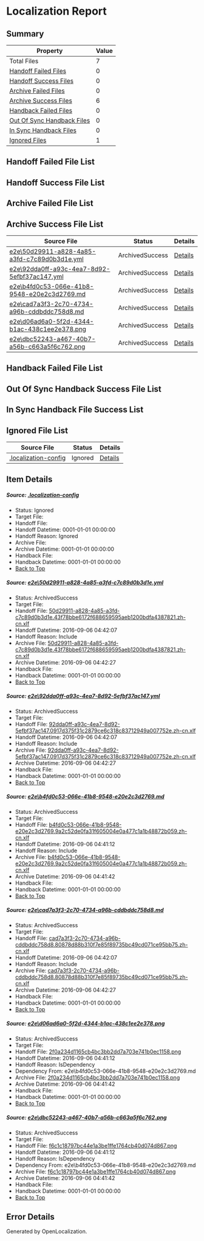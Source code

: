 # <a name='report-top'></a> Localization Report

## Summary
 Property | Value 
 -------- | ----- 
 Total Files | 7
[ Handoff Failed Files ](#handoff-failed-list)| 0
[ Handoff Success Files ](#handoff-success-list)| 0
[ Archive Failed Files ](#archive-failed-list)| 0
[ Archive Success Files ](#archive-success-list)| 6
[ Handback Failed Files ](#handback-failed-list)| 0
[ Out Of Sync Handback Files ](#outofsync-handback-success-list)| 0
[ In Sync Handback Files ](#insync-handback-success-list)| 0
[ Ignored Files ](#ignored-list)| 1

## <a name='handoff-failed-list'></a> Handoff Failed File List

## <a name='handoff-success-list'></a> Handoff Success File List

## <a name='archive-failed-list'></a> Archive Failed File List

## <a name='archive-success-list'></a> Archive Success File List
 Source File | Status | Details 
 ----------- | ------ | ------- 
 [e2e\50d29911-a828-4a85-a3fd-c7c89d0b3d1e.yml](https://github.com/OpenLocalizationTestOrg/ol-test0/blob/d0ac4edaff91e4a323331ef9135c9396b9550508/e2e/50d29911-a828-4a85-a3fd-c7c89d0b3d1e.yml) | ArchivedSuccess | [Details](#38a87424a6174f15d924ec2bbeb23dbb37b6bc011)
 [e2e\92dda0ff-a93c-4ea7-8d92-5efbf37ac147.yml](https://github.com/OpenLocalizationTestOrg/ol-test0/blob/d0ac4edaff91e4a323331ef9135c9396b9550508/e2e/92dda0ff-a93c-4ea7-8d92-5efbf37ac147.yml) | ArchivedSuccess | [Details](#44d6481907f1aa5c5a83ce589ae445649deac97c2)
 [e2e\b4fd0c53-066e-41b8-9548-e20e2c3d2769.md](https://github.com/OpenLocalizationTestOrg/ol-test0/blob/29f257a1c82d5ac1a6cd9b33bed98e7e3bc609b0/e2e/b4fd0c53-066e-41b8-9548-e20e2c3d2769.md) | ArchivedSuccess | [Details](#64769d5eab8a40efcc4d75366e82d1453b3be65d3)
 [e2e\cad7a3f3-2c70-4734-a96b-cddbddc758d8.md](https://github.com/OpenLocalizationTestOrg/ol-test0/blob/d0ac4edaff91e4a323331ef9135c9396b9550508/e2e/cad7a3f3-2c70-4734-a96b-cddbddc758d8.md) | ArchivedSuccess | [Details](#75f70a6aff56e6a90e0f6778556fde510278171e4)
 [e2e\d06ad6a0-5f2d-4344-b1ac-438c1ee2e378.png](https://github.com/OpenLocalizationTestOrg/ol-test0/blob/29f257a1c82d5ac1a6cd9b33bed98e7e3bc609b0/e2e/d06ad6a0-5f2d-4344-b1ac-438c1ee2e378.png) | ArchivedSuccess | [Details](#2f0a234d1165cb4bc3bb2dd7a703e741b0ec11585)
 [e2e\dbc52243-a467-40b7-a56b-c663a5f6c762.png](https://github.com/OpenLocalizationTestOrg/ol-test0/blob/29f257a1c82d5ac1a6cd9b33bed98e7e3bc609b0/e2e/dbc52243-a467-40b7-a56b-c663a5f6c762.png) | ArchivedSuccess | [Details](#f6c1c18797bc44e1a3be1ffe1764cb40d074d8676)

## <a name='handback-failed-list'></a> Handback Failed File List

## <a name='outofsync-handback-success-list'></a> Out Of Sync Handback Success File List

## <a name='insync-handback-success-list'></a> In Sync Handback File Success List

## <a name='ignored-list'></a> Ignored File List
 Source File | Status | Details 
 ----------- | ------ | ------- 
 [.localization-config](https://github.com/OpenLocalizationTestOrg/ol-test0/blob/d0ac4edaff91e4a323331ef9135c9396b9550508/.localization-config) | Ignored | [Details](#3d4f252ac210baf56311d7e97dcc2db10974dbd20)

## Item Details
##### <a name='3d4f252ac210baf56311d7e97dcc2db10974dbd20'></a> Source: [.localization-config](https://github.com/OpenLocalizationTestOrg/ol-test0/blob/d0ac4edaff91e4a323331ef9135c9396b9550508/.localization-config)
* Status: Ignored
* Target File: 
* Handoff File: 
* Handoff Datetime: 0001-01-01 00:00:00
* Handoff Reason: Ignored
* Archive File: 
* Archive Datetime: 0001-01-01 00:00:00
* Handback File: 
* Handback Datetime: 0001-01-01 00:00:00
* [Back to Top](#report-top)

##### <a name='38a87424a6174f15d924ec2bbeb23dbb37b6bc011'></a> Source: [e2e\50d29911-a828-4a85-a3fd-c7c89d0b3d1e.yml](https://github.com/OpenLocalizationTestOrg/ol-test0/blob/d0ac4edaff91e4a323331ef9135c9396b9550508/e2e/50d29911-a828-4a85-a3fd-c7c89d0b3d1e.yml)
* Status: ArchivedSuccess
* Target File: 
* Handoff File: [50d29911-a828-4a85-a3fd-c7c89d0b3d1e.43f78bbe6172f688659595aeb1200bdfa4387821.zh-cn.xlf](https://github.com/OpenLocalizationTestOrg/ol-test0-handoff/blob/1ab3619acfec19fff8d69347f42c1e2a54245ae3/ol-handoff/OpenLocalizationTestOrg/ol-test0-zhcn/ci/ht/50d29911-a828-4a85-a3fd-c7c89d0b3d1e.43f78bbe6172f688659595aeb1200bdfa4387821.zh-cn.xlf)
* Handoff Datetime: 2016-09-06 04:42:07
* Handoff Reason: Include
* Archive File: [50d29911-a828-4a85-a3fd-c7c89d0b3d1e.43f78bbe6172f688659595aeb1200bdfa4387821.zh-cn.xlf](https://github.com/OpenLocalizationTestOrg/ol-test0-handoff/blob/3dcd50f6ec7337c7561afbb02623079477553fd5/ol-archive/OpenLocalizationTestOrg/ol-test0-zhcn/ci/ht/50d29911-a828-4a85-a3fd-c7c89d0b3d1e.43f78bbe6172f688659595aeb1200bdfa4387821.zh-cn.xlf)
* Archive Datetime: 2016-09-06 04:42:27
* Handback File: 
* Handback Datetime: 0001-01-01 00:00:00
* [Back to Top](#report-top)

##### <a name='44d6481907f1aa5c5a83ce589ae445649deac97c2'></a> Source: [e2e\92dda0ff-a93c-4ea7-8d92-5efbf37ac147.yml](https://github.com/OpenLocalizationTestOrg/ol-test0/blob/d0ac4edaff91e4a323331ef9135c9396b9550508/e2e/92dda0ff-a93c-4ea7-8d92-5efbf37ac147.yml)
* Status: ArchivedSuccess
* Target File: 
* Handoff File: [92dda0ff-a93c-4ea7-8d92-5efbf37ac147.0917d375f31c2879ce6c318c83712949a007752e.zh-cn.xlf](https://github.com/OpenLocalizationTestOrg/ol-test0-handoff/blob/1ab3619acfec19fff8d69347f42c1e2a54245ae3/ol-handoff/OpenLocalizationTestOrg/ol-test0-zhcn/ci/ht/92dda0ff-a93c-4ea7-8d92-5efbf37ac147.0917d375f31c2879ce6c318c83712949a007752e.zh-cn.xlf)
* Handoff Datetime: 2016-09-06 04:42:07
* Handoff Reason: Include
* Archive File: [92dda0ff-a93c-4ea7-8d92-5efbf37ac147.0917d375f31c2879ce6c318c83712949a007752e.zh-cn.xlf](https://github.com/OpenLocalizationTestOrg/ol-test0-handoff/blob/3dcd50f6ec7337c7561afbb02623079477553fd5/ol-archive/OpenLocalizationTestOrg/ol-test0-zhcn/ci/ht/92dda0ff-a93c-4ea7-8d92-5efbf37ac147.0917d375f31c2879ce6c318c83712949a007752e.zh-cn.xlf)
* Archive Datetime: 2016-09-06 04:42:27
* Handback File: 
* Handback Datetime: 0001-01-01 00:00:00
* [Back to Top](#report-top)

##### <a name='64769d5eab8a40efcc4d75366e82d1453b3be65d3'></a> Source: [e2e\b4fd0c53-066e-41b8-9548-e20e2c3d2769.md](https://github.com/OpenLocalizationTestOrg/ol-test0/blob/29f257a1c82d5ac1a6cd9b33bed98e7e3bc609b0/e2e/b4fd0c53-066e-41b8-9548-e20e2c3d2769.md)
* Status: ArchivedSuccess
* Target File: 
* Handoff File: [b4fd0c53-066e-41b8-9548-e20e2c3d2769.9a2c52de0fa31f605004e0a477c1a1b48872b059.zh-cn.xlf](https://github.com/OpenLocalizationTestOrg/ol-test0-handoff/blob/9aeef8ffe8b79a1d83bede04b4e77272e7e6142d/ol-handoff/OpenLocalizationTestOrg/ol-test0-zhcn/ci/ht/b4fd0c53-066e-41b8-9548-e20e2c3d2769.9a2c52de0fa31f605004e0a477c1a1b48872b059.zh-cn.xlf)
* Handoff Datetime: 2016-09-06 04:41:12
* Handoff Reason: Include
* Archive File: [b4fd0c53-066e-41b8-9548-e20e2c3d2769.9a2c52de0fa31f605004e0a477c1a1b48872b059.zh-cn.xlf](https://github.com/OpenLocalizationTestOrg/ol-test0-handoff/blob/0fac0dffb1b18b9009e1ae7361bb291db9fc4c81/ol-archive/OpenLocalizationTestOrg/ol-test0-zhcn/ci/ht/b4fd0c53-066e-41b8-9548-e20e2c3d2769.9a2c52de0fa31f605004e0a477c1a1b48872b059.zh-cn.xlf)
* Archive Datetime: 2016-09-06 04:41:42
* Handback File: 
* Handback Datetime: 0001-01-01 00:00:00
* [Back to Top](#report-top)

##### <a name='75f70a6aff56e6a90e0f6778556fde510278171e4'></a> Source: [e2e\cad7a3f3-2c70-4734-a96b-cddbddc758d8.md](https://github.com/OpenLocalizationTestOrg/ol-test0/blob/d0ac4edaff91e4a323331ef9135c9396b9550508/e2e/cad7a3f3-2c70-4734-a96b-cddbddc758d8.md)
* Status: ArchivedSuccess
* Target File: 
* Handoff File: [cad7a3f3-2c70-4734-a96b-cddbddc758d8.80878d88b310f7e85f89735bc49cd071ce95bb75.zh-cn.xlf](https://github.com/OpenLocalizationTestOrg/ol-test0-handoff/blob/1ab3619acfec19fff8d69347f42c1e2a54245ae3/ol-handoff/OpenLocalizationTestOrg/ol-test0-zhcn/ci/ht/cad7a3f3-2c70-4734-a96b-cddbddc758d8.80878d88b310f7e85f89735bc49cd071ce95bb75.zh-cn.xlf)
* Handoff Datetime: 2016-09-06 04:42:07
* Handoff Reason: Include
* Archive File: [cad7a3f3-2c70-4734-a96b-cddbddc758d8.80878d88b310f7e85f89735bc49cd071ce95bb75.zh-cn.xlf](https://github.com/OpenLocalizationTestOrg/ol-test0-handoff/blob/3dcd50f6ec7337c7561afbb02623079477553fd5/ol-archive/OpenLocalizationTestOrg/ol-test0-zhcn/ci/ht/cad7a3f3-2c70-4734-a96b-cddbddc758d8.80878d88b310f7e85f89735bc49cd071ce95bb75.zh-cn.xlf)
* Archive Datetime: 2016-09-06 04:42:27
* Handback File: 
* Handback Datetime: 0001-01-01 00:00:00
* [Back to Top](#report-top)

##### <a name='2f0a234d1165cb4bc3bb2dd7a703e741b0ec11585'></a> Source: [e2e\d06ad6a0-5f2d-4344-b1ac-438c1ee2e378.png](https://github.com/OpenLocalizationTestOrg/ol-test0/blob/29f257a1c82d5ac1a6cd9b33bed98e7e3bc609b0/e2e/d06ad6a0-5f2d-4344-b1ac-438c1ee2e378.png)
* Status: ArchivedSuccess
* Target File: 
* Handoff File: [2f0a234d1165cb4bc3bb2dd7a703e741b0ec1158.png](https://github.com/OpenLocalizationTestOrg/ol-test0-handoff/blob/9aeef8ffe8b79a1d83bede04b4e77272e7e6142d/ol-handoff/OpenLocalizationTestOrg/ol-test0-zhcn/ci/ht/2f0a234d1165cb4bc3bb2dd7a703e741b0ec1158.png)
* Handoff Datetime: 2016-09-06 04:41:12
* Handoff Reason: IsDependency
* Dependency From: e2e\b4fd0c53-066e-41b8-9548-e20e2c3d2769.md
* Archive File: [2f0a234d1165cb4bc3bb2dd7a703e741b0ec1158.png](https://github.com/OpenLocalizationTestOrg/ol-test0-handoff/blob/0fac0dffb1b18b9009e1ae7361bb291db9fc4c81/ol-archive/OpenLocalizationTestOrg/ol-test0-zhcn/ci/ht/2f0a234d1165cb4bc3bb2dd7a703e741b0ec1158.png)
* Archive Datetime: 2016-09-06 04:41:42
* Handback File: 
* Handback Datetime: 0001-01-01 00:00:00
* [Back to Top](#report-top)

##### <a name='f6c1c18797bc44e1a3be1ffe1764cb40d074d8676'></a> Source: [e2e\dbc52243-a467-40b7-a56b-c663a5f6c762.png](https://github.com/OpenLocalizationTestOrg/ol-test0/blob/29f257a1c82d5ac1a6cd9b33bed98e7e3bc609b0/e2e/dbc52243-a467-40b7-a56b-c663a5f6c762.png)
* Status: ArchivedSuccess
* Target File: 
* Handoff File: [f6c1c18797bc44e1a3be1ffe1764cb40d074d867.png](https://github.com/OpenLocalizationTestOrg/ol-test0-handoff/blob/9aeef8ffe8b79a1d83bede04b4e77272e7e6142d/ol-handoff/OpenLocalizationTestOrg/ol-test0-zhcn/ci/ht/f6c1c18797bc44e1a3be1ffe1764cb40d074d867.png)
* Handoff Datetime: 2016-09-06 04:41:12
* Handoff Reason: IsDependency
* Dependency From: e2e\b4fd0c53-066e-41b8-9548-e20e2c3d2769.md
* Archive File: [f6c1c18797bc44e1a3be1ffe1764cb40d074d867.png](https://github.com/OpenLocalizationTestOrg/ol-test0-handoff/blob/0fac0dffb1b18b9009e1ae7361bb291db9fc4c81/ol-archive/OpenLocalizationTestOrg/ol-test0-zhcn/ci/ht/f6c1c18797bc44e1a3be1ffe1764cb40d074d867.png)
* Archive Datetime: 2016-09-06 04:41:42
* Handback File: 
* Handback Datetime: 0001-01-01 00:00:00
* [Back to Top](#report-top)


## Error Details

Generated by OpenLocalization.
